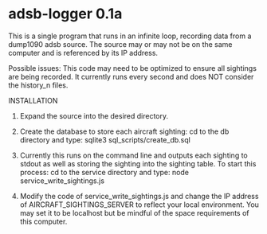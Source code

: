 # adsb-logger 0.1a

This is a single program that runs in an infinite loop, recording data from a dump1090 adsb source.  The source may or may not be on the same computer and is referenced by its IP address.

Possible issues: This code may need to be optimized to ensure all sightings are being recorded.  It currently runs every second and does NOT consider the history_n files.

INSTALLATION

1. Expand the source into the desired directory.

2. Create the database to store each aircraft sighting:
   cd to the db directory and type: 
   sqlite3 sql_scripts/create_db.sql

3. Currently this runs on the command line and outputs each sighting to stdout as well as storing the sighting into the sighting table.  To start this process:
   cd to the service directory and type:
   node service_write_sightings.js

4. Modify the code of service_write_sightings.js and change the IP address of AIRCRAFT_SIGHTINGS_SERVER to reflect your local environment.  You may set it to be localhost but be mindful of the space requirements of this computer.
